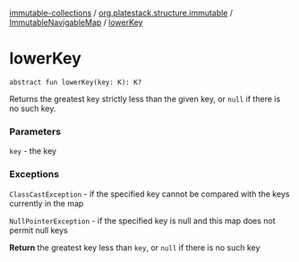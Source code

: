[immutable-collections](../../index.md) / [org.platestack.structure.immutable](../index.md) / [ImmutableNavigableMap](index.md) / [lowerKey](.)

# lowerKey

`abstract fun lowerKey(key: K): K?`

Returns the greatest key strictly less than the given key, or
`null` if there is no such key.

### Parameters

`key` - the key

### Exceptions

`ClassCastException` - if the specified key cannot be compared
    with the keys currently in the map

`NullPointerException` - if the specified key is null
    and this map does not permit null keys

**Return**
the greatest key less than `key`,
    or `null` if there is no such key

